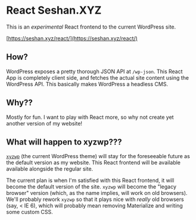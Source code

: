 # React Seshan.XYZ
This is an *experimental* React frontend to the current WordPress site.

[https://seshan.xyz/react/](https://seshan.xyz/react/)

## How?
WordPress exposes a pretty thorough JSON API at `/wp-json`. This React App is completely client side, 
and fetches the actual site content using the WordPress API. This basically makes WordPress a headless CMS.

## Why??
Mostly for fun. I want to play with React more, so why not create yet another version of my website!

## What will happen to xyzwp???
[`xyzwp`](https://github.com/Seshpenguin/xyzwp/) (the current WordPress theme) will stay for the foreseeable future as the default version as my website. This 
React frontend will be available available alongside the regular site.

The current plan is when I'm satisfied with this React frontend, it will become the default version of the site. `xyzwp` 
will become the "legacy browser" version (which, as the name implies, will work on old browsers). We'll probably rework 
`xyzwp` so that it plays nice with *really* old browsers (say, < IE 6), which will probably mean removing Materialize and 
writing some custom CSS.

